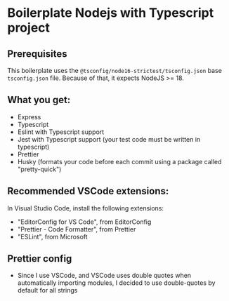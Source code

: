 # Boilerplate Nodejs with Typescript project

## Prerequisites

This boilerplate uses the `@tsconfig/node16-strictest/tsconfig.json` base `tsconfig.json` file.
Because of that, it expects NodeJS >= 18.

## What you get:

-   Express
-   Typescript
-   Eslint with Typescript support
-   Jest with Typescript support (your test code must be written in typescript)
-   Prettier
-   Husky (formats your code before each commit using a package called "pretty-quick")

## Recommended VSCode extensions:

In Visual Studio Code, install the following extensions:

-   "EditorConfig for VS Code", from EditorConfig
-   "Prettier - Code Formatter", from Prettier
-   "ESLint", from Microsoft

## Prettier config

-   Since I use VSCode, and VSCode uses double quotes when automatically importing modules, I decided to use double-quotes by default for all strings
